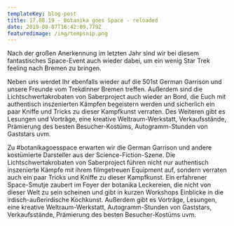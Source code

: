 ```yaml
---
templateKey: blog-post
title: 17.08.19 - Botanika goes Space - reloaded
date: 2019-08-07T16:42:09.779Z
featuredimage: /img/tempsnip.png
---
```

Nach der großen Anerkennung im letzten Jahr sind wir bei diesem fantastisches Space-Event auch wieder dabei, um ein wenig Star Trek feeling nach Bremen zu bringen.

Neben uns werdet Ihr ebenfalls wieder auf die 501st German Garrison und unsere Freunde vom Trekdinner Bremen treffen. Außerdem sind die Lichtschwertakrobaten von Saberproject auch wieder an Bord, die Euch mit authentisch inszenierten Kämpfen begeistern werden und sicherlich ein paar Kniffe und Tricks zu dieser Kampfkunst verraten. Des Weiteren gibt es Lesungen und Vorträge, eine kreative Weltraum-Werkstatt, Verkaufsstände, Prämierung des besten Besucher-Kostüms, Autogramm-Stunden von Gaststars uvm.

Zu #botanikagoesspace erwarten wir die German Garrison und andere kostümierte Darsteller aus der Science-Fiction-Szene. Die Lichtschwertakrobaten von Saberproject führen nicht nur authentisch inszenierte Kämpfe mit ihrem filmgetreuen Equipment auf, sondern verraten auch ein paar Tricks und Kniffe zu dieser Kampfkunst. Ein erfahrener Space-Smutje zaubert im Foyer der botanika Leckereien, die nicht von dieser Welt zu sein scheinen und gibt in kurzen Workshops Einblicke in die irdisch-außerirdische Kochkunst. Außerdem gibt es Vorträge, Lesungen, eine kreative Weltraum-Werkstatt, Autogramm-Stunden von Gaststars, Verkaufsstände, Prämierung des besten Besucher-Kostüms uvm.
